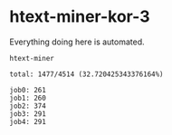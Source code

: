 # htext-miner-kor-3

Everything doing here is automated.

```
htext-miner

total: 1477/4514 (32.720425343376164%)

job0: 261
job1: 260
job2: 374
job3: 291
job4: 291
```